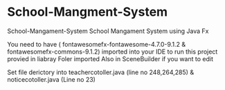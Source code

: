 # School-Mangment-System
 School-Mangament-System School Mangament System using Java Fx  

You need to have ( fontawesomefx-fontawesome-4.7.0-9.1.2 & fontawesomefx-commons-9.1.2) imported into your IDE to run this project provied in liabray Foler imported
Also in SceneBuilder if you want to edit

Set file derictory into teachercotoller.java (line no 248,264,285) & noticecotoller.java (Line no 23)

